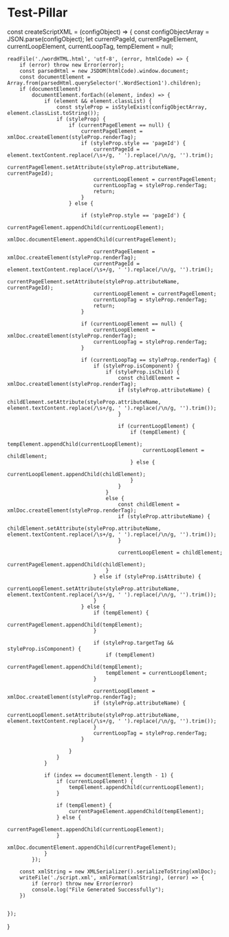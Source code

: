 # Test-Pillar

const createScriptXML = (configObject) => {
    const configObjectArray = JSON.parse(configObject);
    let currentPageId, currentPageElement, currentLoopElement, currentLoopTag, tempElement = null;

    readFile('./wordHTML.html', 'utf-8', (error, htmlCode) => {
        if (error) throw new Error(error);
        const parsedHtml = new JSDOM(htmlCode).window.document;
        const documentElement = Array.from(parsedHtml.querySelector('.WordSection1').children);
        if (documentElement)
            documentElement.forEach((element, index) => {
                if (element && element.classList) {
                    const styleProp = isStyleExist(configObjectArray, element.classList.toString());
                    if (styleProp) {
                        if (currentPageElement == null) {
                            currentPageElement = xmlDoc.createElement(styleProp.renderTag);
                            if (styleProp.style == 'pageId') {
                                currentPageId = element.textContent.replace(/\s+/g, ' ').replace(/\n/g, '').trim();
                                currentPageElement.setAttribute(styleProp.attributeName, currentPageId);
                                currentLoopElement = currentPageElement;
                                currentLoopTag = styleProp.renderTag;
                                return;
                            }
                        } else {

                            if (styleProp.style == 'pageId') {
                                currentPageElement.appendChild(currentLoopElement);
                                xmlDoc.documentElement.appendChild(currentPageElement);

                                currentPageElement = xmlDoc.createElement(styleProp.renderTag);
                                currentPageId = element.textContent.replace(/\s+/g, ' ').replace(/\n/g, '').trim();
                                currentPageElement.setAttribute(styleProp.attributeName, currentPageId);
                                currentLoopElement = currentPageElement;
                                currentLoopTag = styleProp.renderTag;
                                return;
                            }

                            if (currentLoopElement == null) {
                                currentLoopElement = xmlDoc.createElement(styleProp.renderTag);
                                currentLoopTag = styleProp.renderTag;
                            }

                            if (currentLoopTag == styleProp.renderTag) {
                                if (styleProp.isComponent) {
                                    if (styleProp.isChild) {
                                        const childElement = xmlDoc.createElement(styleProp.renderTag);
                                        if (styleProp.attributeName) {
                                            childElement.setAttribute(styleProp.attributeName, element.textContent.replace(/\s+/g, ' ').replace(/\n/g, '').trim());
                                        }

                                        if (currentLoopElement) {
                                            if (tempElement) {
                                                tempElement.appendChild(currentLoopElement);
                                                currentLoopElement = childElement;
                                            } else {
                                                currentLoopElement.appendChild(childElement);
                                            }
                                        }
                                    }
                                    else {
                                        const childElement = xmlDoc.createElement(styleProp.renderTag);
                                        if (styleProp.attributeName) {
                                            childElement.setAttribute(styleProp.attributeName, element.textContent.replace(/\s+/g, ' ').replace(/\n/g, '').trim());
                                        }

                                        currentLoopElement = childElement;
                                        currentPageElement.appendChild(childElement);
                                    }
                                } else if (styleProp.isAttribute) {
                                    currentLoopElement.setAttribute(styleProp.attributeName, element.textContent.replace(/\s+/g, ' ').replace(/\n/g, '').trim());
                                }
                            } else {
                                if (tempElement) {
                                    currentPageElement.appendChild(tempElement);
                                }

                                if (styleProp.targetTag && styleProp.isComponent) {
                                    if (tempElement)
                                        currentPageElement.appendChild(tempElement);
                                    tempElement = currentLoopElement;
                                }

                                currentLoopElement = xmlDoc.createElement(styleProp.renderTag);
                                if (styleProp.attributeName) {
                                    currentLoopElement.setAttribute(styleProp.attributeName, element.textContent.replace(/\s+/g, ' ').replace(/\n/g, '').trim());
                                }
                                currentLoopTag = styleProp.renderTag;
                            }

                        }
                    }
                }

                if (index == documentElement.length - 1) {
                    if (currentLoopElement) {
                        tempElement.appendChild(currentLoopElement);
                    }

                    if (tempElement) {
                        currentPageElement.appendChild(tempElement);
                    } else {
                        currentPageElement.appendChild(currentLoopElement);
                    }
                    xmlDoc.documentElement.appendChild(currentPageElement);
                }
            });

        const xmlString = new XMLSerializer().serializeToString(xmlDoc);
        writeFile('./script.xml', xmlFormat(xmlString), (error) => {
            if (error) throw new Error(error)
            console.log("File Generated Successfully");
        })


    });
}
